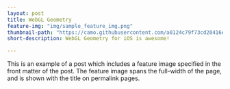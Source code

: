 ```yaml
---
layout: post
title: WebGL Geometry
feature-img: "img/sample_feature_img.png"
thumbnail-path: "https://camo.githubusercontent.com/a0124c79f73cd20416e8730b21f018d37ef423f1/68747470733a2f2f692e6962622e636f2f4462546b3873532f63706c30312e6a7067"
short-description: WebGL Geometry for iOS is awesome!

---
```

This is an example of a post which includes a feature image specified in the front matter of the post. The feature image spans the full-width of the page, and is shown with the title on permalink pages.
